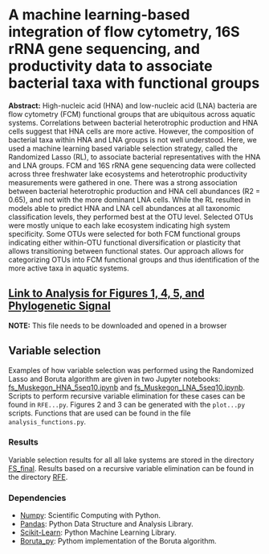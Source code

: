 # A machine learning-based integration of flow cytometry, 16S rRNA gene sequencing, and productivity data to associate bacterial taxa with functional groups 

**Abstract:** High-nucleic acid (HNA) and low-nucleic acid (LNA) bacteria are flow cytometry (FCM) functional groups that are ubiquitous across aquatic systems. Correlations between bacterial heterotrophic production and HNA cells suggest that HNA cells are more active. However, the composition of bacterial taxa within HNA and LNA groups is not well understood. Here, we used a machine learning based variable selection strategy, called the Randomized Lasso (RL), to associate bacterial representatives with the HNA and LNA groups. FCM and 16S rRNA gene sequencing data were collected across three freshwater lake ecosystems and heterotrophic productivity measurements were gathered in one. There was a strong association between bacterial heterotrophic production and HNA cell abundances (R2 = 0.65), and not with the more dominant LNA cells. While the RL resulted in models able to predict HNA and LNA cell abundances at all taxonomic classification levels, they performed best at the OTU level. Selected OTUs were mostly unique to each lake ecosystem indicating high system specificity. Some OTUs were selected for both FCM functional groups indicating either within-OTU functional diversification or plasticity that allows transitioning between functional states. Our approach allows for categorizing OTUs into FCM functional groups and thus identification of the more active taxa in aquatic systems.


## [Link to Analysis for Figures 1, 4, 5, and Phylogenetic Signal](Analysis.html) 
**NOTE:** This file needs to be downloaded and opened in a browser

## Variable selection
Examples of how variable selection was performed using the Randomized Lasso and Boruta algorithm are given in two Jupyter notebooks: [fs_Muskegon_HNA_5seq10.ipynb](https://github.com/rprops/HNA_LNA_productivity/blob/master/fs_Muskegon_HNA_5seq10.ipynb) and [fs_Muskegon_LNA_5seq10.ipynb](https://github.com/rprops/HNA_LNA_productivity/blob/master/fs_Muskegon_LNA_5seq10.ipynb). Scripts to perform recursive variable elimination for these cases can be found in `RFE...py`. Figures 2 and 3 can be generated with the `plot...py` scripts. Functions that are used can be found in the file `analysis_functions.py`. 

### Results
Variable selection results for all all lake systems are stored in the directory [FS_final](https://github.com/rprops/HNA_LNA_productivity/tree/master/FS_final). Results based on a  recursive variable elimination can be found in the directory [RFE](https://github.com/rprops/HNA_LNA_productivity/tree/master/RFE). 

### Dependencies
* [Numpy](http://www.numpy.org/): Scientific Computing with Python. 
* [Pandas](https://pandas.pydata.org): Python Data Structure and Analysis Library. 
* [Scikit-Learn](http://scikit-learn.org/stable/): Python Machine Learning Library. 
* [Boruta_py](https://github.com/scikit-learn-contrib/boruta_py): Pythom implementation of the Boruta algorithm. 